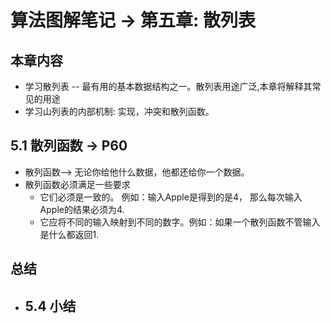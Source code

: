 # 算法图解笔记 -> 第五章: 散列表

## 本章内容
   - 学习散列表 -- 最有用的基本数据结构之一。散列表用途广泛,本章将解释其常见的用途
   - 学习山列表的内部机制: 实现，冲突和散列函数。 

## 5.1 散列函数 -> P60
   - 散列函数——> 无论你给他什么数据，他都还给你一个数据。 
   - 散列函数必须满足一些要求
       - 它们必须是一致的。 例如：输入Apple是得到的是4， 那么每次输入Apple的结果必须为4.
       - 它应将不同的输入映射到不同的数字。例如：如果一个散列函数不管输入是什么都返回1.
   
   

   
   
## 总结
   - 5.4 小结
       - 
